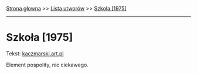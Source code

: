 [Strona głowna](../index.md) >> [Lista utworów](../list.md) >> [Szkoła [1975]](579.md)

---

# Szkoła [1975]

Tekst: [kaczmarski.art.pl](https://www.kaczmarski.art.pl/tworczosc/wiersze/szkola-1975/)

Element pospolity, nic ciekawego.